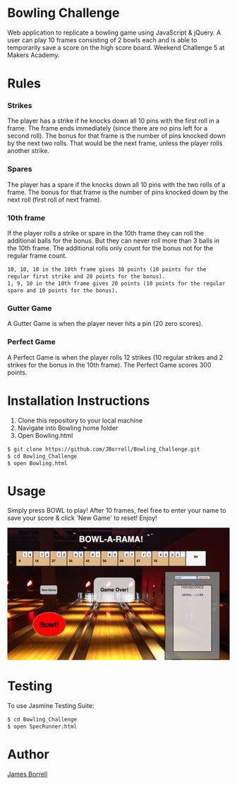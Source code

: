 
Bowling Challenge
=================

Web application to replicate a bowling game using JavaScript & jQuery. A user can play 10 frames consisting of 2 bowls each and is able to temporarily save a score on the high score board. Weekend Challenge 5 at Makers Academy.

Rules
=========

### Strikes

The player has a strike if he knocks down all 10 pins with the first roll in a frame. The frame ends immediately (since there are no pins left for a second roll). The bonus for that frame is the number of pins knocked down by the next two rolls. That would be the next frame, unless the player rolls another strike.

### Spares

The player has a spare if the knocks down all 10 pins with the two rolls of a frame. The bonus for that frame is the number of pins knocked down by the next roll (first roll of next frame).

### 10th frame

If the player rolls a strike or spare in the 10th frame they can roll the additional balls for the bonus. But they can never roll more than 3 balls in the 10th frame. The additional rolls only count for the bonus not for the regular frame count.

    10, 10, 10 in the 10th frame gives 30 points (10 points for the regular first strike and 20 points for the bonus).
    1, 9, 10 in the 10th frame gives 20 points (10 points for the regular spare and 10 points for the bonus).

### Gutter Game

A Gutter Game is when the player never hits a pin (20 zero scores).

### Perfect Game

A Perfect Game is when the player rolls 12 strikes (10 regular strikes and 2 strikes for the bonus in the 10th frame). The Perfect Game scores 300 points.

Installation Instructions
==============
1. Clone this repository to your local machine
2. Navigate into Bowling home folder
3. Open Bowling.html

```
$ git clone https://github.com/JBorrell/Bowling_Challenge.git
$ cd Bowling_Challenge
$ open Bowling.html
```

Usage
=====
Simply press BOWL to play! After 10 frames, feel free to enter your name to save your score & click 'New Game' to reset! Enjoy!

![](public/images/Bowling.png)


Testing
=======
To use Jasmine Testing Suite:
```
$ cd Bowling_Challenge
$ open SpecRunner.html
```

Author
=====
[James Borrell](https://github.com/JBorrell)
